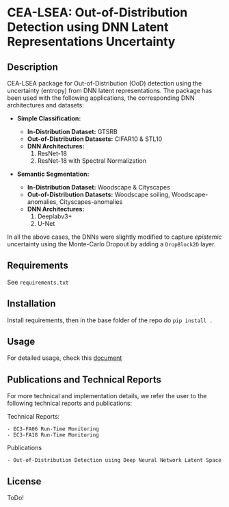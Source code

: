 # CEA-LSEA: Out-of-Distribution Detection using DNN Latent Representations Uncertainty

## Description

CEA-LSEA package for Out-of-Distribution (OoD) detection using the uncertainty (entropy) from DNN latent representations.
The package has been used with the following applications, the corresponding DNN architectures and datasets:

- **Simple Classification:**
    - **In-Distribution Dataset:** GTSRB
    - **Out-of-Distribution Datasets:** CIFAR10 & STL10
    - **DNN Architectures:**
        1. ResNet-18
        2. ResNet-18 with Spectral Normalization 

- **Semantic Segmentation:**
    - **In-Distribution Dataset:** Woodscape  & Cityscapes
    - **Out-of-Distribution Datasets:** Woodscape soiling, Woodscape-anomalies, Cityscapes-anomalies
    - **DNN Architectures:**
      1. Deeplabv3+
      2. U-Net
    

In all the above cases, the DNNs were slightly modified to capture _epistemic_ uncertainty using the Monte-Carlo Dropout by adding a ``DropBlock2D`` layer.


## Requirements
See `requirements.txt`

## Installation
Install requirements, then in the base folder of the repo do `pip install .`

## Usage
For detailed usage, check this [document](./ls_ood_detect_cea/CEA-LSEA-OoD%20Detection%20DNN%20Latent%20Space.md)

## Publications and Technical Reports
For more technical and implementation details, we refer the user to the following technical
reports and publications:

Technical Reports:

    - EC3-FA06 Run-Time Monitoring
    - EC3-FA18 Run-Time Monitoring

Publications
    
    - Out-of-Distribution Detection using Deep Neural Network Latent Space

## License
ToDo!